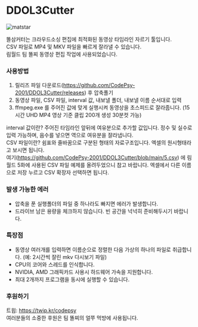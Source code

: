 # DDOL3Cutter
![matstar](https://user-images.githubusercontent.com/81800589/124090781-207ada00-da90-11eb-84e7-7c37bf11d4ab.png)

똘삼커터는 크라우드소싱 편집에 최적화된 동영상 타임라인 자르기 툴입니다.  
CSV 파일로 MP4 및 MKV 파일을 빠르게 잘라낼 수 있습니다.  
림월드 팀 똘찌 동영상 편집 작업에 사용되었습니다.  



### 사용방법
1. 릴리즈 파일 다운로드(https://github.com/CodePsy-2001/DDOL3Cutter/releases) 후 압축풀기
2. 동영상 파일, CSV 파일, interval 값, 내보낼 폴더, 내보낼 이름 순서대로 입력
3. ffmpeg.exe 를 주어진 값에 맞게 실행시켜 동영상을 초스피드로 잘라줍니다. (15시간 UHD MP4 영상 기준 클립 200개 생성 30분컷 가능)

interval 값이란? 주어진 타임라인 앞뒤에 여유분으로 추가할 값입니다. 정수 및 실수로 입력 가능하며, 음수를 넣으면 역으로 여유분을 잘라냅니다.  
CSV 파일이란? 쉼표와 줄바꿈으로 구분된 형태의 자료구조입니다. 엑셀의 원시형태라고 보시면 됩니다.  
여기(https://github.com/CodePsy-2001/DDOL3Cutter/blob/main/5.csv) 에 림월드 5화에 사용된 CSV 파일 예제를 올려두었으니 참고 바랍니다. 엑셀에서 다른 이름으로 저장 누르고 CSV 확장자 선택하면 됩니다.  



### 발생 가능한 에러
 - 압축을 푼 실행폴더의 파일 중 하나라도 빠지면 에러가 발생합니다.
 - 드라이브 남은 용량을 체크하지 않습니다. 빈 공간을 넉넉히 준비해두시기 바랍니다.



### 특장점
 - 동영상 여러개를 입력하면 이름순으로 정렬한 다음 가상의 하나의 파일로 취급합니다. (예: 2시간씩 잘린 mkv 다시보기 파일)
 - CPU의 코어와 스레드를 인식합니다.
 - NVIDIA, AMD 그래픽카드 사용시 하드웨어 가속을 지원합니다.
 - 최대 2개까지 프로그램을 동시에 실행할 수 있습니다.



### 후원하기
트윕: https://twip.kr/codepsy  
여러분들의 소중한 후원은 팀 똘찌의 얼쭈 먹방에 사용됩니다.
